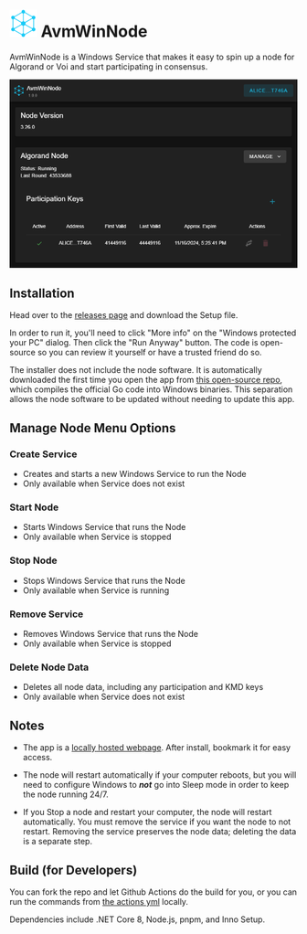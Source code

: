 # ![icon](assets/icon.png) AvmWinNode

AvmWinNode is a Windows Service that makes it easy to spin up a node for Algorand or Voi and start participating in consensus.

![screenshot](assets/screenshot.png)

## Installation

Head over to the [releases page](https://github.com/GalaxyPay/avm-win-node/releases) and download the Setup file.

In order to run it, you'll need to click "More info" on the "Windows protected your PC" dialog.
Then click the "Run Anyway" button.
The code is open-source so you can review it yourself or have a trusted friend do so.

The installer does not include the node software. It is automatically downloaded the first time you open the app from [this open-source repo](https://github.com/GalaxyPay/algowin), which compiles the official Go code into Windows binaries. This separation allows the node software to be updated without needing to update this app.

## Manage Node Menu Options

### Create Service

- Creates and starts a new Windows Service to run the Node
- Only available when Service does not exist

### Start Node

- Starts Windows Service that runs the Node
- Only available when Service is stopped

### Stop Node

- Stops Windows Service that runs the Node
- Only available when Service is running

### Remove Service

- Removes Windows Service that runs the Node
- Only available when Service is stopped

### Delete Node Data

- Deletes all node data, including any participation and KMD keys
- Only available when Service does not exist

## Notes

- The app is a [locally hosted webpage](http://localhost:3536). After install, bookmark it for easy access.

- The node will restart automatically if your computer reboots, but you will need to configure Windows to **_not_** go into Sleep mode in order to keep the node running 24/7.

- If you Stop a node and restart your computer, the node will restart automatically. You must remove the service if you want the node to not restart. Removing the service preserves the node data; deleting the data is a separate step.

## Build (for Developers)

You can fork the repo and let Github Actions do the build for you, or you can run the commands from [the actions yml](.github\workflows\go.yml) locally.

Dependencies include .NET Core 8, Node.js, pnpm, and Inno Setup.
